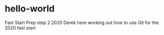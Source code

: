 # hello-world
Fast Start Prep step 2 2020
Derek here working out how to use Git for the 2020 fast start
